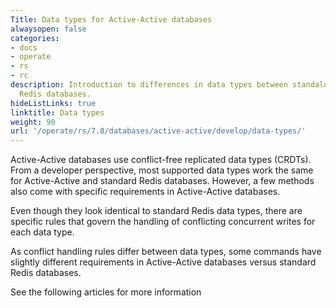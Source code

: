 ```yaml
---
Title: Data types for Active-Active databases
alwaysopen: false
categories:
- docs
- operate
- rs
- rc
description: Introduction to differences in data types between standalone and Active-Active
  Redis databases.
hideListLinks: true
linktitle: Data types
weight: 90
url: '/operate/rs/7.8/databases/active-active/develop/data-types/'
---
```



Active-Active databases use conflict-free replicated data types (CRDTs). From a developer perspective, most supported data types work the same for Active-Active and standard Redis databases. However, a few methods also come with specific requirements in Active-Active databases.

Even though they look identical to standard Redis data types, there are specific rules that govern the handling of
conflicting concurrent writes for each data type.

As conflict handling rules differ between data types, some commands have slightly different requirements in Active-Active databases versus standard Redis databases.

See the following articles for more information 


